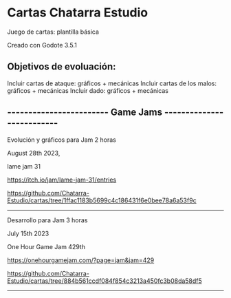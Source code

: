 # Cartas  Chatarra Estudio
Juego de cartas: plantilla básica

Creado con Godote 3.5.1

## Objetivos de evoluación:

Incluir cartas de ataque: gráficos + mecánicas
Incluir cartas de los malos: gráficos + mecánicas
Incluir dado: gráficos + mecánicas

------------------------ Game Jams --------------------------
------------------------------------------------------------
Evolución y gráficos para Jam 2 horas

August 28th 2023,  

lame jam 31

https://itch.io/jam/lame-jam-31/entries

https://github.com/Chatarra-Estudio/cartas/tree/1ffac1183b5699c4c186431f6e0bee78a6a53f9c

------------------------------------------------------------

Desarrollo para Jam 3 horas

July 15th 2023

One Hour Game Jam  429th 

https://onehourgamejam.com/?page=jam&jam=429

https://github.com/Chatarra-Estudio/cartas/tree/884b561ccdf084f854c3213a450fc3b08da58df5

------------------------------------------------------------
